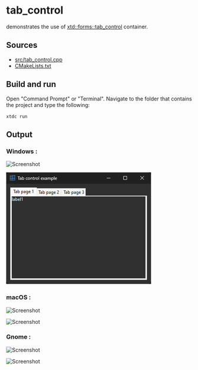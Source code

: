 # tab_control

demonstrates the use of [xtd::forms::tab_control](https://gammasoft71.github.io/xtd/reference_guides/latest/classxtd_1_1forms_1_1tab__control.html) container.

## Sources

* [src/tab_control.cpp](src/tab_control.cpp)
* [CMakeLists.txt](CMakeLists.txt)

## Build and run

Open "Command Prompt" or "Terminal". Navigate to the folder that contains the project and type the following:

```shell
xtdc run
```

## Output

### Windows :

![Screenshot](../../../../docs/pictures/examples/tab_control_w.png)

![Screenshot](../../../../docs/pictures/examples/tab_control_wd.png)

### macOS :

![Screenshot](../../../../docs/pictures/examples/tab_control_m.png)

![Screenshot](../../../../docs/pictures/examples/tab_control_md.png)

### Gnome :

![Screenshot](../../../../docs/pictures/examples/tab_control_g.png)

![Screenshot](../../../../docs/pictures/examples/tab_control_gd.png)
